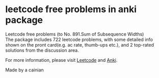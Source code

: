 # leetcode free problems in anki package
Leetcode free problems (to No. 891.Sum of Subsequence Widths)  
The package includes 722 leetcode problems, with some detailed info shown on the pront card(e.g. ac rate, thumb-ups etc.), and 2 top-rated solutions from the discussion area.
  
For more information, please visit [Leetcode](https://leetcode.com) and [Anki](https://ankiweb.net/).
  
Made by a cainian
